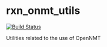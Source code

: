 # rxn_onmt_utils

[![Build Status](https://travis.ibm.com/rxn/rxn_onmt_utils.svg?token=zJxfB9t9kgVLYHLdp5pG&branch=develop)](https://travis.ibm.com/rxn/rxn_onmt_utils)

Utilities related to the use of OpenNMT
